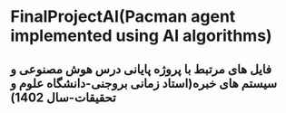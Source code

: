 # FinalProjectAI(Pacman agent implemented using AI algorithms)
## فایل های مرتبط با پروژه پایانی درس هوش مصنوعی و سیستم های خبره(استاد زمانی بروجنی-دانشگاه علوم و تحقیقات-سال 1402)
